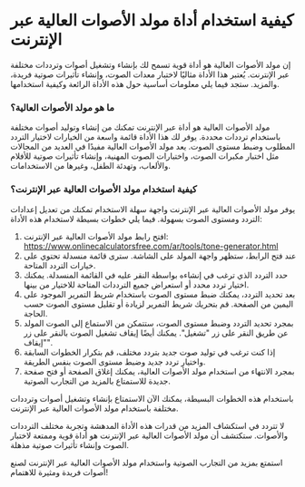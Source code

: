 كيفية استخدام أداة مولد الأصوات العالية عبر الإنترنت
====================================================

إن مولد الأصوات العالية هو أداة قوية تسمح لك بإنشاء وتشغيل أصوات وترددات مختلفة عبر الإنترنت. يُعتبر هذا الأداة مثاليًا لاختبار معدات الصوت، وإنشاء تأثيرات صوتية فريدة، والمزيد. ستجد فيما يلي معلومات أساسية حول هذه الأداة الرائعة وكيفية استخدامها.

### ما هو مولد الأصوات العالية؟

مولد الأصوات العالية هو أداة عبر الإنترنت تمكنك من إنشاء وتوليد أصوات مختلفة باستخدام ترددات محددة. يوفر لك هذا الأداة قائمة واسعة من الخيارات لاختيار التردد المطلوب وضبط مستوى الصوت. يعد مولد الأصوات العالية مفيدًا في العديد من المجالات مثل اختبار مكبرات الصوت، واختبارات الصوت المهنية، وإنشاء تأثيرات صوتية للأفلام والألعاب، وتهدئة الطفل، وغيرها من الاستخدامات.

### كيفية استخدام مولد الأصوات العالية عبر الإنترنت؟

يوفر مولد الأصوات العالية عبر الإنترنت واجهة سهلة الاستخدام تمكنك من تعديل إعدادات التردد ومستوى الصوت بسهولة. فيما يلي خطوات بسيطة لاستخدام هذه الأداة:

1. افتح رابط مولد الأصوات العالية عبر الإنترنت: <https://www.onlinecalculatorsfree.com/ar/tools/tone-generator.html>
2. عند فتح الرابط، ستظهر واجهة المولد على الشاشة. سترى قائمة منسدلة تحتوي على خيارات التردد المتاحة.
3. حدد التردد الذي ترغب في إنشاءه بواسطة النقر عليه في القائمة المنسدلة. يمكنك اختيار تردد محدد أو استعراض جميع الترددات المتاحة للاختيار من بينها.
4. بعد تحديد التردد، يمكنك ضبط مستوى الصوت باستخدام شريط التمرير الموجود على اليمين من الصفحة. قم بتحريك شريط التمرير لزيادة أو تقليل مستوى الصوت حسب الحاجة.
5. بمجرد تحديد التردد وضبط مستوى الصوت، ستتمكن من الاستماع إلى الصوت المولد عن طريق النقر على زر "تشغيل". يمكنك أيضًا إيقاف تشغيل الصوت بالنقر على زر "إيقاف".
6. إذا كنت ترغب في توليد صوت جديد بتردد مختلف، قم بتكرار الخطوات السابقة واختيار تردد جديد وضبط مستوى الصوت بنفس الطريقة.
7. بمجرد الانتهاء من استخدام مولد الأصوات العالية، يمكنك إغلاق الصفحة أو فتح صفحة جديدة للاستمتاع بالمزيد من التجارب الصوتية.

باستخدام هذه الخطوات البسيطة، يمكنك الآن الاستمتاع بإنشاء وتشغيل أصوات وترددات مختلفة باستخدام مولد الأصوات العالية عبر الإنترنت.

لا تتردد في استكشاف المزيد من قدرات هذه الأداة المدهشة وتجربة مختلف الترددات والأصوات. ستكتشف أن مولد الأصوات العالية عبر الإنترنت هو أداة قوية وممتعة لاختبار الصوت وإنشاء تأثيرات صوتية مذهلة.

استمتع بمزيد من التجارب الصوتية واستخدام مولد الأصوات العالية عبر الإنترنت لصنع أصوات فريدة ومثيرة للاهتمام!